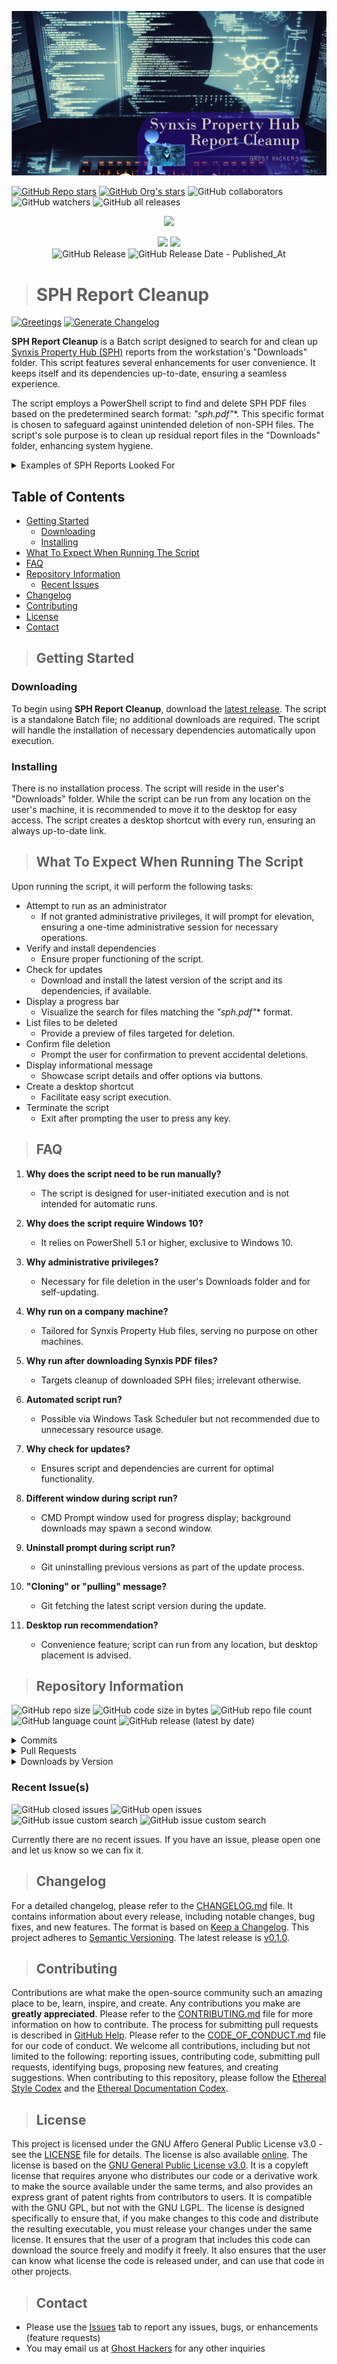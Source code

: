 ![Banner](<assets/images/README imgs/SPH Report Cleanup Header.png>)

<a href="https://github.com/Ghost-Hackers/sph-report-cleanup"><img alt="GitHub Repo stars" src="https://img.shields.io/github/stars/Ghost-Hackers/sph-report-cleanup?label=Repo%20Stars" /></a> <a href="https://github.com/Ghost-Hackers"><img alt="GitHub Org's stars" src="https://img.shields.io/github/stars/Ghost-Hackers?style=social&label=Org%20Stars" /></a> <img alt="GitHub collaborators" src="https://img.shields.io/github/contributors/Ghost-Hackers/sph-report-cleanup?style=social" /> <img alt="GitHub watchers" src="https://img.shields.io/github/watchers/Ghost-Hackers/sph-report-cleanup?style=social" /> <img alt="GitHub all releases" src="https://img.shields.io/github/downloads/Ghost-Hackers/sph-report-cleanup/total?style=social" />

<p align="center">
  <a href="https://skillicons.dev">
    <img src="https://skillicons.dev/icons?i=github,git,powershell,html,md" />
  </a>
</p>

<!--    !! REMEMBER TO UDPATE BADGES !!    -->

<p align="center">
    <img src="https://img.shields.io/badge/README updated on-1/10/2024-gold?style=plastic" />
    <img src="https://img.shields.io/badge/last updated by-GH👻ST-white?style=plastic" />
    </br>
    <object data="https://img.shields.io/github/v/release/Ghost-Hackers/sph-report-cleanup?include_prereleases&sort=date&display_name=tag&style=plastic&label=latest%20release&color=bright%20green" type="image/svg+xml">
        <img alt="GitHub Release" src="https://img.shields.io/github/v/release/Ghost-Hackers/sph-report-cleanup?include_prereleases&sort=date&display_name=tag&style=plastic&label=latest%20release&color=bright%20green" />
    </object>
    <object data="https://img.shields.io/github/release-date/Ghost-Hackers/sph-report-cleanup?display_date=published_at&style=plastic&color=blue&link=right%3Ahttps%3A%2F%2Fgithub.com%2FGhost-Hackers%2Fsph-report-cleanup%2Freleases" type="image/svg+xml">
        <img alt="GitHub Release Date - Published_At" src="https://img.shields.io/github/release-date/Ghost-Hackers/sph-report-cleanup?display_date=published_at&style=plastic&color=blue&link=right%3Ahttps%3A%2F%2Fgithub.com%2FGhost-Hackers%2Fsph-report-cleanup%2Freleases" />
    </object>
    </br>
</p>

> # SPH Report Cleanup

[![Greetings](https://github.com/Ghost-Hackers/sph-report-cleanup/actions/workflows/greetings.yml/badge.svg)](https://github.com/Ghost-Hackers/sph-report-cleanup/actions/workflows/greetings.yml)
[![Generate Changelog](https://github.com/Ghost-Hackers/sph-report-cleanup/actions/workflows/generate-changelog.yml/badge.svg)](https://github.com/Ghost-Hackers/sph-report-cleanup/actions/workflows/generate-changelog.yml)

**SPH Report Cleanup** is a Batch script designed to search for and clean up [Synxis Property Hub (SPH)](https://www.sabrehospitality.com/solutions/property-hub/) reports from the workstation's "Downloads" folder. This script features several enhancements for user convenience. It keeps itself and its dependencies up-to-date, ensuring a seamless experience.

The script employs a PowerShell script to find and delete SPH PDF files based on the predetermined search format: **"sph*.pdf"**. This specific format is chosen to safeguard against unintended deletion of non-SPH files. The script's sole purpose is to clean up residual report files in the "Downloads" folder, enhancing system hygiene.

<details>
  <summary>Examples of SPH Reports Looked For</summary>
  <!-- Include examples or details of the SPH reports the script looks for. -->

  <img src="/assets/images/redacted%20pdfs/sphCashierClosing.jpg" alt="Cashier Closing" style="width: 40%;" /> </br>
    - *Cashier Closing*
  
  <img src="/assets/images/redacted%20pdfs/sphCreditCardTransactionTotal.jpg" alt="Credit Card Transaction Total" style="width: 40%;" /> </br>
    - *Credit Card Transaction Total*
  
  <img src="/assets/images/redacted%20pdfs/sphHotelLedger.jpg" alt="Hotel Ledger" style="width: 40%;" /> </br>
    - *Hotel Ledger*
  
  <img src="/assets/images/redacted%20pdfs/sphStandardGuestList.jpg" alt="Standard Guest List" style="width: 40%;" /> </br>
    - *Standard Guest List*
  
  <img src="/assets/images/redacted%20pdfs/sphStatistics.jpg" alt="Statistics Report" style="width: 40%;" /> </br>
    - *Statistics Report*
  
  <img src="/assets/images/redacted%20pdfs/sphTransactionTotalDetail.jpg" alt="Transaction Total Detail" style="width: 40%;" /> </br>
    - *Transaction Total Detail*
  
  <img src="/assets/images/redacted%20pdfs/sphTransactionTotalSummary.jpg" alt="Transaction Total Summary" style="width: 40%;" /> </br>
    - *Transaction Total Summary*

</details>

## Table of Contents

- [Getting Started](#getting-started)
  - [Downloading](#downloading)
  - [Installing](#installing)
- [What To Expect When Running The Script](#what-to-expect-when-running-the-script)
- [FAQ](#faq)
- [Repository Information](#repository-information)
  - [Recent Issues](#recent-issues)
- [Changelog](#changelog)
- [Contributing](#contributing)
- [License](#license)
- [Contact](#contact)

> ## Getting Started

### Downloading

To begin using **SPH Report Cleanup**, download the [latest release](https://github.com/Ghost-Hackers/sph-report-cleanup/releases/download/v0.1.0/SPH.Report.Cleanup.bat). The script is a standalone Batch file; no additional downloads are required. The script will handle the installation of necessary dependencies automatically upon execution.

### Installing

There is no installation process. The script will reside in the user's "Downloads" folder. While the script can be run from any location on the user's machine, it is recommended to move it to the desktop for easy access. The script creates a desktop shortcut with every run, ensuring an always up-to-date link.

> ## What To Expect When Running The Script

Upon running the script, it will perform the following tasks:

- Attempt to run as an administrator
  - If not granted administrative privileges, it will prompt for elevation, ensuring a one-time administrative session for necessary operations.
- Verify and install dependencies
  - Ensure proper functioning of the script.
- Check for updates
  - Download and install the latest version of the script and its dependencies, if available.
- Display a progress bar
  - Visualize the search for files matching the **"sph*.pdf"** format.
- List files to be deleted
  - Provide a preview of files targeted for deletion.
- Confirm file deletion
  - Prompt the user for confirmation to prevent accidental deletions.
- Display informational message
  - Showcase script details and offer options via buttons.
- Create a desktop shortcut
  - Facilitate easy script execution.
- Terminate the script
  - Exit after prompting the user to press any key.

> ## FAQ

1. **Why does the script need to be run manually?**
   - The script is designed for user-initiated execution and is not intended for automatic runs.

2. **Why does the script require Windows 10?**
   - It relies on PowerShell 5.1 or higher, exclusive to Windows 10.

3. **Why administrative privileges?**
   - Necessary for file deletion in the user's Downloads folder and for self-updating.

4. **Why run on a company machine?**
   - Tailored for Synxis Property Hub files, serving no purpose on other machines.

5. **Why run after downloading Synxis PDF files?**
   - Targets cleanup of downloaded SPH files; irrelevant otherwise.

6. **Automated script run?**
   - Possible via Windows Task Scheduler but not recommended due to unnecessary resource usage.

7. **Why check for updates?**
   - Ensures script and dependencies are current for optimal functionality.

8. **Different window during script run?**
   - CMD Prompt window used for progress display; background downloads may spawn a second window.

9. **Uninstall prompt during script run?**
   - Git uninstalling previous versions as part of the update process.

10. **"Cloning" or "pulling" message?**
    - Git fetching the latest script version during the update.

11. **Desktop run recommendation?**
    - Convenience feature; script can run from any location, but desktop placement is advised.

> ## Repository Information

<img alt="GitHub repo size" src="https://img.shields.io/github/repo-size/Ghost-Hackers/sph-report-cleanup?style=plastic"> <img alt="GitHub code size in bytes" src="https://img.shields.io/github/languages/code-size/Ghost-Hackers/sph-report-cleanup?style=plastic"> <img alt="GitHub repo file count" src="https://img.shields.io/github/directory-file-count/Ghost-Hackers/sph-report-cleanup?style=plastic&color=green"> <img alt="GitHub language count" src="https://img.shields.io/github/languages/count/Ghost-Hackers/sph-report-cleanup?style=plastic&color=yellow"> <img alt="GitHub release (latest by date)" src="https://img.shields.io/github/downloads/Ghost-Hackers/sph-report-cleanup/latest/total?style=plastic&color=white">

<details>
  <summary>Commits</summary>
  <!-- Include commit-related badges or information. -->
  <img alt="GitHub last commit" src="https://img.shields.io/github/last-commit/Ghost-Hackers/sph-report-cleanup?style=plastic" /> 
  <img alt="GitHub commit activity" src="https://img.shields.io/github/commit-activity/m/Ghost-Hackers/sph-report-cleanup?style=plastic">

</details>

<details>
  <summary>Pull Requests</summary>
  <!-- Include pull request-related badges or information. -->
  <img alt="GitHub pull requests" src="https://img.shields.io/github/issues-pr/Ghost-Hackers/sph-report-cleanup?style=plastic&color=orange"> 
  <img alt="GitHub closed pull requests" src="https://img.shields.io/github/issues-pr-closed/Ghost-Hackers/sph-report-cleanup?style=plastic">
</details>

<details>
  <summary>Downloads by Version</summary>
  <!-- Include download-related badges or information by version. -->
  <strong>V1.0 Downloads</strong> <sup>[*Ongoing*]</sup> </br>
    <img alt="GitHub release (by tag)" src="https://img.shields.io/github/downloads/Ghost-Hackers/sph-report-cleanup/v1.0.0/total?style=social">
  </br>
  <strong>V0.1 Downloads</strong> <sup>[*Discontinued*]</sup> </br>
    <img alt="GitHub release (by tag)" src="https://img.shields.io/github/downloads/Ghost-Hackers/sph-report-cleanup/v0.1.0/total?style=social">
</details>

### Recent Issue(s)

<img alt="GitHub closed issues" src="https://img.shields.io/github/issues-closed/Ghost-Hackers/sph-report-cleanup?style=plastic&color=vividgreen"> <img alt="GitHub open issues" src="https://img.shields.io/github/issues/Ghost-Hackers/sph-report-cleanup?style=plastic&color=red" /> <img alt="GitHub issue custom search" src="https://img.shields.io/github/issues-search?query=repo%3AGhost-Hackers%2Fsph-report-cleanup%20is%3Aissue%20label%3Abug&style=plastic&label=bugs&color=orange"> <img alt="GitHub issue custom search" src="https://img.shields.io/github/issues-search?query=repo%3AGhost-Hackers%2Fsph-report-cleanup%20is%3Aissue%20label%3Aenhancement&style=plastic&label=feature%20requests&color=yellow">

Currently there are no recent issues. If you have an issue, please open one and let us know so we can fix it.
<!-- 
    - [x] #1
    - [:white_check_mark:] #2
-->

> ## Changelog

For a detailed changelog, please refer to the [CHANGELOG.md](CHANGELOG.md) file. It contains information about every release, including notable changes, bug fixes, and new features. The format is based on [Keep a Changelog](https://keepachangelog.com/en/1.0.0/). This project adheres to [Semantic Versioning](https://semver.org/spec/v2.0.0.html). The latest release is [v0.1.0](https://github.com/Ghost-Hackers/sph-report-cleanup/releases/tag/v0.1.0). <!-- The latest pre-release is [v1.0.0](https://github.com/Ghost-Hackers/sph-report-cleanup/releases/tag/v1.0.0). -->

> ## Contributing

Contributions are what make the open-source community such an amazing place to be, learn, inspire, and create. Any contributions you make are **greatly appreciated**. Please refer to the [CONTRIBUTING.md](CONTRIBUTING.md) file for more information on how to contribute. The process for submitting pull requests is described in [GitHub Help](https://help.github.com/en/github/collaborating-with-issues-and-pull-requests/creating-a-pull-request). Please refer to the [CODE_OF_CONDUCT.md](CODE_OF_CONDUCT.md) file for our code of conduct. We welcome all contributions, including but not limited to the following: reporting issues, contributing code, submitting pull requests, identifying bugs, proposing new features, and creating suggestions. When contributing to this repository, please follow the [Ethereal Style Codex](/docs/guides/ethereal-style-codex.md) and the [Ethereal Documentation Codex](/docs/guides/ethereal-documentation-codex.md).

> ## License

This project is licensed under the GNU Affero General Public License v3.0 - see the [LICENSE](LICENSE) file for details. The license is also available [online](https://www.gnu.org/licenses/agpl-3.0.en.html). The license is based on the [GNU General Public License v3.0](https://choosealicense.com/licenses/gpl-3.0/). It is a copyleft license that requires anyone who distributes our code or a derivative work to make the source available under the same terms, and also provides an express grant of patent rights from contributors to users. It is compatible with the GNU GPL, but not with the GNU LGPL. The license is designed specifically to ensure that, if you make changes to this code and distribute the resulting executable, you must release your changes under the same license. It ensures that the user of a program that includes this code can download the source freely and modify it freely. It also ensures that the user can know what license the code is released under, and can use that code in other projects.

> ## Contact

- Please use the [Issues](https://github.com/Ghost-Hackers/sph-report-cleanup/issues) tab to report any issues, bugs, or enhancements (feature requests)
- You may email us at [Ghost Hackers](mailto:ghost-hackers@outlook.com) for any other inquiries
